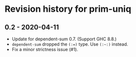 # Revision history for prim-uniq

## 0.2 - 2020-04-11

* Update for dependent-sum 0.7. (Support GHC 8.8.)
* `dependent-sum` dropped the `(:=)` type. Use `(:~:)` instead.
* Fix a minor strictness issue (#1).
